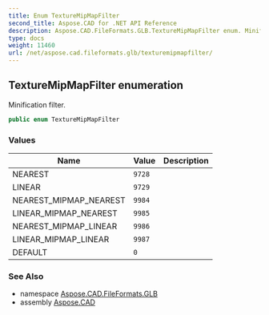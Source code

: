 ```yaml
---
title: Enum TextureMipMapFilter
second_title: Aspose.CAD for .NET API Reference
description: Aspose.CAD.FileFormats.GLB.TextureMipMapFilter enum. Minification filter
type: docs
weight: 11460
url: /net/aspose.cad.fileformats.glb/texturemipmapfilter/
---
```

## TextureMipMapFilter enumeration

Minification filter.

```csharp
public enum TextureMipMapFilter
```

### Values

| Name | Value | Description |
| --- | --- | --- |
| NEAREST | `9728` |  |
| LINEAR | `9729` |  |
| NEAREST_MIPMAP_NEAREST | `9984` |  |
| LINEAR_MIPMAP_NEAREST | `9985` |  |
| NEAREST_MIPMAP_LINEAR | `9986` |  |
| LINEAR_MIPMAP_LINEAR | `9987` |  |
| DEFAULT | `0` |  |

### See Also

* namespace [Aspose.CAD.FileFormats.GLB](../../aspose.cad.fileformats.glb/)
* assembly [Aspose.CAD](../../)


